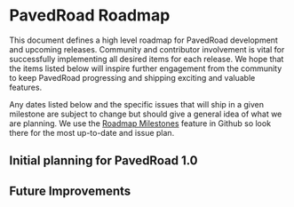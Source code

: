 # PavedRoad Roadmap

This document defines a high level roadmap for PavedRoad development
and upcoming releases.
Community and contributor involvement is vital for successfully implementing
all desired items for each release.
We hope that the items listed below will inspire further engagement from the community
to keep PavedRoad progressing and shipping exciting and valuable features.

Any dates listed below and the specific issues that will ship in a given milestone
are subject to change but should give a general idea of what we are planning.
We use the [Roadmap Milestones](https://github.com/pavedroad-io/kevlar-repo/milestoness)
feature in Github so look there for the most up-to-date and issue plan.

## Initial planning for PavedRoad 1.0

## Future Improvements
